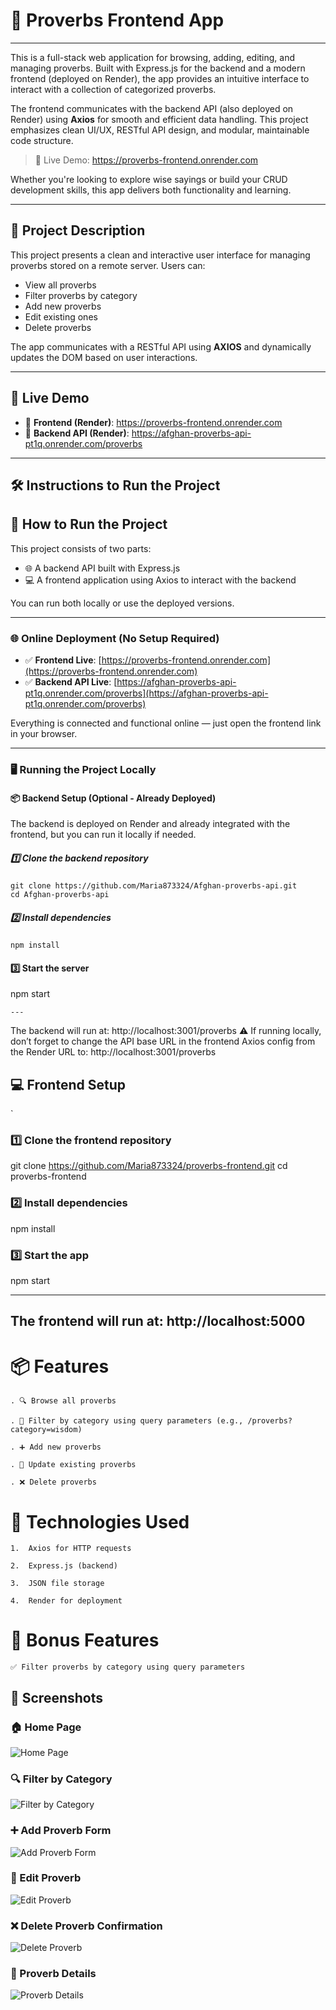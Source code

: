 # 🌿 Proverbs Frontend App

---
This is a full-stack web application for browsing, adding, editing, and managing proverbs. Built with Express.js for the backend and a modern frontend (deployed on Render), the app provides an intuitive interface to interact with a collection of categorized proverbs.

The frontend communicates with the backend API (also deployed on Render) using **Axios** for smooth and efficient data handling. This project emphasizes clean UI/UX, RESTful API design, and modular, maintainable code structure.

> 🔗 Live Demo: https://proverbs-frontend.onrender.com

Whether you're looking to explore wise sayings or build your CRUD development skills, this app delivers both functionality and learning.

---

## 📌 Project Description

This project presents a clean and interactive user interface for managing proverbs stored on a remote server. Users can:

- View all proverbs
- Filter proverbs by category
- Add new proverbs
- Edit existing ones
- Delete proverbs

The app communicates with a RESTful API using **AXIOS** and dynamically updates the DOM based on user interactions.

---

## 🔗 Live Demo

- 🔗 **Frontend (Render)**:  https://proverbs-frontend.onrender.com
- 🔗 **Backend API (Render)**: https://afghan-proverbs-api-pt1q.onrender.com/proverbs

---
## 🛠️ Instructions to Run the Project 

## 🚀 How to Run the Project
This project consists of two parts:

- 🌐 A backend API built with Express.js
- 💻 A frontend application using Axios to interact with the backend

You can run both locally or use the deployed versions.

---

### 🌐 Online Deployment (No Setup Required)

- ✅ **Frontend Live**: [https://proverbs-frontend.onrender.com](https://proverbs-frontend.onrender.com)
- ✅ **Backend API Live**: [https://afghan-proverbs-api-pt1q.onrender.com/proverbs](https://afghan-proverbs-api-pt1q.onrender.com/proverbs)

Everything is connected and functional online — just open the frontend link in your browser.

---

### 🖥️ Running the Project Locally

#### 📦 Backend Setup (Optional - Already Deployed)

The backend is deployed on Render and already integrated with the frontend, but you can run it locally if needed.

##### 1️⃣ Clone the backend repository

```
git clone https://github.com/Maria873324/Afghan-proverbs-api.git
cd Afghan-proverbs-api
```

##### 2️⃣ Install dependencies
```
npm install
```

#### 3️⃣ Start the server 
npm start
```
---

```
The backend will run at:
http://localhost:3001/proverbs
⚠️ If running locally, don’t forget to change the API base URL in the frontend Axios config from the Render URL to: http://localhost:3001/proverbs

## 💻 Frontend Setup
`
### 1️⃣ Clone the frontend repository

git clone https://github.com/Maria873324/proverbs-frontend.git
cd proverbs-frontend

### 2️⃣ Install dependencies
npm install

### 3️⃣ Start the app
npm start

---
The frontend will run at:
http://localhost:5000
--- 

# 📦 Features
```
. 🔍 Browse all proverbs

. 📂 Filter by category using query parameters (e.g., /proverbs?category=wisdom)

. ➕ Add new proverbs

. 📝 Update existing proverbs

. ❌ Delete proverbs

```
# 🧠 Technologies Used
```
1.  Axios for HTTP requests

2.  Express.js (backend)

3.  JSON file storage

4.  Render for deployment
```
# 🧪 Bonus Features
```
✅ Filter proverbs by category using query parameters
```
## 📸 Screenshots

### 🏠 Home Page
![Home Page](./screenshots/home.png)

### 🔍 Filter by Category
![Filter by Category](./screenshots/filter.png)

### ➕ Add Proverb Form
![Add Proverb Form](./screenshots/add.png)

### 📝 Edit Proverb
![Edit Proverb](./screenshots/edit.png)

### ❌ Delete Proverb Confirmation
![Delete Proverb](./screenshots/delete.png)

### 📄 Proverb Details
![Proverb Details](./screenshots/details.png)
